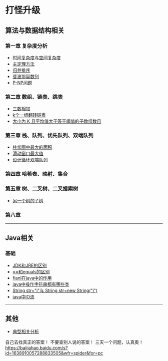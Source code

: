 打怪升级 
=======


## 算法与数据结构相关

### 第一章 复杂度分析


- <a href="/nlp/passage1/note/complexity.md">时间复杂度与空间复杂度</a>
- <a href="/nlp/passage1/note/master_theorem.md">主定理方法</a>
- <a href="/nlp/passage1/note/merge_sort.md">归并排序</a>
- <a href="/nlp/passage1/note/complexity.md">斐波那契数列</a>
- <a href="/nlp/passage1/note/p_np_nphard.md">P-NP问题</a>



### 第二章  数组、链表、跳表

- <a href="/others/leetcode/%E4%B8%89%E6%95%B0%E7%9B%B8%E5%8A%A0.md">三数相加</a> 
- <a href="/others/leetcode/k%E4%B8%AA%E4%B8%80%E7%BB%84%E7%BF%BB%E8%BD%AC%E9%93%BE%E8%A1%A8.md">k个一组翻转链表</a>
- <a href="/others/leetcode/%E5%A4%A7%E5%B0%8F%E4%B8%BA%20K%20%E4%B8%94%E5%B9%B3%E5%9D%87%E5%80%BC%E5%A4%A7%E4%BA%8E%E7%AD%89%E4%BA%8E%E9%98%88%E5%80%BC%E7%9A%84%E5%AD%90%E6%95%B0%E7%BB%84%E6%95%B0%E7%9B%AE.md">大小为 K 且平均值大于等于阈值的子数组数目</a>


### 第三章 栈、队列、优先队列、双端队列

- <a href="/others/leetcode/%E6%9F%B1%E7%8A%B6%E5%9B%BE%E4%B8%AD%E6%9C%80%E5%A4%A7%E7%9A%84%E9%9D%A2%E7%A7%AF.md">柱状图中最大的面积</a>
- <a href="/others/leetcode/%E6%BB%91%E5%8A%A8%E7%AA%97%E5%8F%A3%E6%9C%80%E5%A4%A7%E5%80%BC.md">滑动窗口最大值</a>
- <a href="/others/leetcode/%E6%BB%91%E5%8A%A8%E7%AA%97%E5%8F%A3%E6%9C%80%E5%A4%A7%E5%80%BC.md">设计循环双端队列</a>


### 第四章 哈希表、映射、集合

### 第五章 树、二叉树、二叉搜索树

- <a href="/others/leetcode/%E5%8F%A6%E4%B8%80%E4%B8%AA%E6%A0%91%E7%9A%84%E5%AD%90%E6%A0%91.md">另一个树的子树</a>

### 第八章

--------------------------------

## Java相关

### 基础

- <a href="/java/base/528-61/jdk_jre.md">JDK和JRE的区别</a>
- <a href="/java/base/62-64/equals.md">==和equals的区别</a>
- <a href="/passage1/note/complexity.md">fianl在java中的作用</a>
- <a href="/passage1/note/complexity.md">java中操作字符串都有哪些类</a>
- <a href="/passage1/note/complexity.md">String str="i"与 String str=new String("i")</a>
- <a href="/passage1/note/complexity.md">java中IO流</a>



-----------------------------------

## 其他
- <a href="/others/CCA/Canonical_Correlation_Analysis.md">典型相关分析</a>

自己去找真正的答案！ 不要查别人说的答案！ 三天一个问题，认真奥！
https://baijiahao.baidu.com/s?id=1638910057288833505&wfr=spider&for=pc
